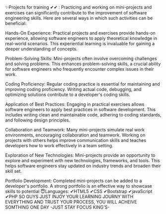 ✨Projects for training ✔✔ :
Practicing and working on mini-projects and exercises can significantly contribute to the improvement of software engineering skills.
Here are several ways in which such activities can be beneficial:

Hands-On Experience: Practical projects and exercises provide hands-on experience, allowing software engineers to apply theoretical knowledge in real-world scenarios.
This experiential learning is invaluable for gaining a deeper understanding of concepts.

Problem-Solving Skills: Mini-projects often involve overcoming challenges and solving problems. 
This enhances problem-solving skills, a crucial ability for software engineers who frequently encounter complex issues in their work.

Coding Proficiency:
                    Regular coding practice is essential for maintaining and improving coding proficiency.
                    Writing actual code, debugging, and optimizing solutions contribute to a developer's coding skills.

Application of Best Practices:
                               Engaging in practical exercises allows software engineers to apply best practices in software development. 
                               This includes writing clean and maintainable code, adhering to coding standards, and following design principles.

Collaboration and Teamwork:
                            Many mini-projects simulate real work environments, encouraging collaboration and teamwork. 
                            Working on projects with others helps improve communication skills and teaches developers how to work effectively in a team setting.

Exploration of New Technologies:
                                 Mini-projects provide an opportunity to explore and experiment with new technologies, frameworks, and tools. 
                                 This helps software engineers stay updated on industry trends and broaden their skill set.

Portfolio Development:
                      Completed mini-projects can be added to a developer's portfolio.
                       A strong portfolio is an effective way to showcase skills to potential 
 😇Languages:
 ✔HTML5 
 ✔CSS
 ✔Bootstrap
 ✔javaScript
 ✔PHP
 SO GUYS JUST INJOY YOUR LEARNING JOURNY WITH EVERYTHING AND TRUST YOUR PROCESS, YOU WILL ACHEIVE SOMTHING ONE DAY -JUST STAY FOCUS KING'S-
 
